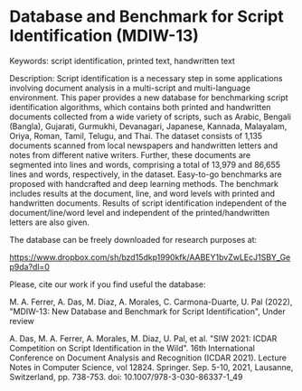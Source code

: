 # Database and Benchmark for Script Identification (MDIW-13)

Keywords:
script identification, printed text, handwritten text

Description:
Script identification is a necessary step in some applications involving document analysis in a multi-script and multi-language environment. This paper provides a new database for benchmarking script identification algorithms, which contains both printed and handwritten documents collected from a wide variety of scripts, such as Arabic, Bengali (Bangla), Gujarati, Gurmukhi, Devanagari, Japanese, Kannada, Malayalam, Oriya, Roman, Tamil, Telugu, and Thai. The dataset consists of 1,135 documents scanned from local newspapers and handwritten letters and notes from different native writers. Further, these documents are segmented into lines and words, comprising a total of 13,979 and 86,655 lines and words, respectively, in the dataset. Easy-to-go benchmarks are proposed with handcrafted and deep learning methods. The benchmark includes results at the document, line, and word levels with printed and handwritten documents. Results of script identification independent of the document/line/word level and independent of the printed/handwritten letters are also given.

The database can be freely downloaded for research purposes at:

https://www.dropbox.com/sh/bzd15dkp1990kfk/AABEY1bvZwLEcJ1SBY_Gep9da?dl=0

Please, cite our work if you find useful the database:

M. A. Ferrer, A. Das, M. Diaz, A. Morales, C. Carmona-Duarte, U. Pal (2022), "MDIW-13: New Database and Benchmark for Script Identification", Under review

A. Das, M. A. Ferrer, A. Morales, M. Diaz, U. Pal, et al. "SIW 2021: ICDAR Competition on Script Identification in the Wild". 16th International Conference on Document Analysis and Recognition (ICDAR 2021). Lecture Notes in Computer Science, vol 12824. Springer. Sep. 5-10, 2021, Lausanne, Switzerland, pp. 738-753. doi: 10.1007/978-3-030-86337-1_49
